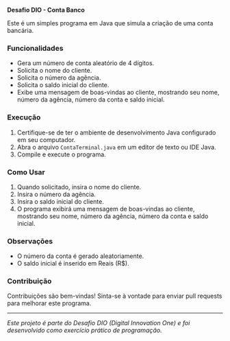 **Desafio DIO - Conta Banco**

Este é um simples programa em Java que simula a criação de uma conta bancária.

### Funcionalidades

- Gera um número de conta aleatório de 4 dígitos.
- Solicita o nome do cliente.
- Solicita o número da agência.
- Solicita o saldo inicial do cliente.
- Exibe uma mensagem de boas-vindas ao cliente, mostrando seu nome, número da agência, número da conta e saldo inicial.

### Execução

1. Certifique-se de ter o ambiente de desenvolvimento Java configurado em seu computador.
2. Abra o arquivo `ContaTerminal.java` em um editor de texto ou IDE Java.
3. Compile e execute o programa.

### Como Usar

1. Quando solicitado, insira o nome do cliente.
2. Insira o número da agência.
3. Insira o saldo inicial do cliente.
4. O programa exibirá uma mensagem de boas-vindas ao cliente, mostrando seu nome, número da agência, número da conta e saldo inicial.

### Observações

- O número da conta é gerado aleatoriamente.
- O saldo inicial é inserido em Reais (R$).

### Contribuição

Contribuições são bem-vindas! Sinta-se à vontade para enviar pull requests para melhorar este programa.

---

*Este projeto é parte do Desafio DIO (Digital Innovation One) e foi desenvolvido como exercício prático de programação.*
